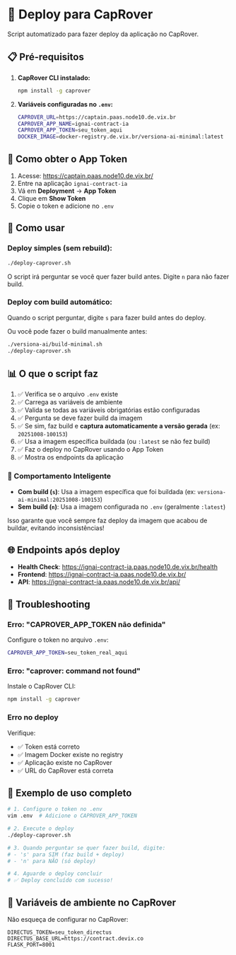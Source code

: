 # 🚀 Deploy para CapRover

Script automatizado para fazer deploy da aplicação no CapRover.

## 📋 Pré-requisitos

1. **CapRover CLI instalado:**

   ```bash
   npm install -g caprover
   ```

2. **Variáveis configuradas no `.env`:**
   ```bash
   CAPROVER_URL=https://captain.paas.node10.de.vix.br
   CAPROVER_APP_NAME=ignai-contract-ia
   CAPROVER_APP_TOKEN=seu_token_aqui
   DOCKER_IMAGE=docker-registry.de.vix.br/versiona-ai-minimal:latest
   ```

## 🔑 Como obter o App Token

1. Acesse: https://captain.paas.node10.de.vix.br/
2. Entre na aplicação `ignai-contract-ia`
3. Vá em **Deployment** → **App Token**
4. Clique em **Show Token**
5. Copie o token e adicione no `.env`

## 🚀 Como usar

### Deploy simples (sem rebuild):

```bash
./deploy-caprover.sh
```

O script irá perguntar se você quer fazer build antes. Digite `n` para não fazer build.

### Deploy com build automático:

Quando o script perguntar, digite `s` para fazer build antes do deploy.

Ou você pode fazer o build manualmente antes:

```bash
./versiona-ai/build-minimal.sh
./deploy-caprover.sh
```

## 📊 O que o script faz

1. ✅ Verifica se o arquivo `.env` existe
2. ✅ Carrega as variáveis de ambiente
3. ✅ Valida se todas as variáveis obrigatórias estão configuradas
4. ✅ Pergunta se deve fazer build da imagem
5. ✅ Se sim, faz build e **captura automaticamente a versão gerada** (ex: `20251008-100153`)
6. ✅ Usa a imagem específica buildada (ou `:latest` se não fez build)
7. ✅ Faz o deploy no CapRover usando o App Token
8. ✅ Mostra os endpoints da aplicação

### 🎯 Comportamento Inteligente

- **Com build (`s`)**: Usa a imagem específica que foi buildada (ex: `versiona-ai-minimal:20251008-100153`)
- **Sem build (`n`)**: Usa a imagem configurada no `.env` (geralmente `:latest`)

Isso garante que você sempre faz deploy da imagem que acabou de buildar, evitando inconsistências!

## 🌐 Endpoints após deploy

- **Health Check**: https://ignai-contract-ia.paas.node10.de.vix.br/health
- **Frontend**: https://ignai-contract-ia.paas.node10.de.vix.br/
- **API**: https://ignai-contract-ia.paas.node10.de.vix.br/api/

## 🔧 Troubleshooting

### Erro: "CAPROVER_APP_TOKEN não definida"

Configure o token no arquivo `.env`:

```bash
CAPROVER_APP_TOKEN=seu_token_real_aqui
```

### Erro: "caprover: command not found"

Instale o CapRover CLI:

```bash
npm install -g caprover
```

### Erro no deploy

Verifique:

- ✅ Token está correto
- ✅ Imagem Docker existe no registry
- ✅ Aplicação existe no CapRover
- ✅ URL do CapRover está correta

## 📝 Exemplo de uso completo

```bash
# 1. Configure o token no .env
vim .env  # Adicione o CAPROVER_APP_TOKEN

# 2. Execute o deploy
./deploy-caprover.sh

# 3. Quando perguntar se quer fazer build, digite:
# - 's' para SIM (faz build + deploy)
# - 'n' para NÃO (só deploy)

# 4. Aguarde o deploy concluir
# ✅ Deploy concluído com sucesso!
```

## 🎯 Variáveis de ambiente no CapRover

Não esqueça de configurar no CapRover:

```
DIRECTUS_TOKEN=seu_token_directus
DIRECTUS_BASE_URL=https://contract.devix.co
FLASK_PORT=8001
```
